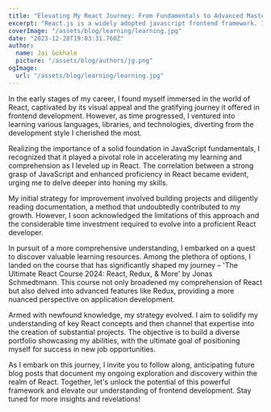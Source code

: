 ```yaml
---
title: "Elevating My React Journey: From Fundamentals to Advanced Mastery"
excerpt: "React.js is a widely adopted javascript frontend framework. It's popularity has positioned itself as a framework developers should be familiar with to better their chances of landing their next opportunity. Here is how you can improve your knowledge of React.js"
coverImage: "/assets/blog/learning/learning.jpg"
date: "2023-12-28T19:03:31.760Z"
author:
  name: Jai Gokhale
  picture: "/assets/blog/authors/jg.png"
ogImage:
  url: "/assets/blog/learning/learning.jpg"
---
```


In the early stages of my career, I found myself immersed in the world of React, captivated by its visual appeal and the gratifying journey it offered in frontend development. However, as time progressed, I ventured into learning various languages, libraries, and technologies, diverting from the development style I cherished the most.

Realizing the importance of a solid foundation in JavaScript fundamentals, I recognized that it played a pivotal role in accelerating my learning and comprehension as I leveled up in React. The correlation between a strong grasp of JavaScript and enhanced proficiency in React became evident, urging me to delve deeper into honing my skills.

My initial strategy for improvement involved building projects and diligently reading documentation, a method that undoubtedly contributed to my growth. However, I soon acknowledged the limitations of this approach and the considerable time investment required to evolve into a proficient React developer.

In pursuit of a more comprehensive understanding, I embarked on a quest to discover valuable learning resources. Among the plethora of options, I landed on the course that has significantly shaped my journey – 'The Ultimate React Course 2024: React, Redux, & More' by Jonas Schmedtmann. This course not only broadened my comprehension of React but also delved into advanced features like Redux, providing a more nuanced perspective on application development.

Armed with newfound knowledge, my strategy evolved. I aim to solidify my understanding of key React concepts and then channel that expertise into the creation of substantial projects. The objective is to build a diverse portfolio showcasing my abilities, with the ultimate goal of positioning myself for success in new job opportunities.

As I embark on this journey, I invite you to follow along, anticipating future blog posts that document my ongoing exploration and discovery within the realm of React. Together, let's unlock the potential of this powerful framework and elevate our understanding of frontend development. Stay tuned for more insights and revelations!
